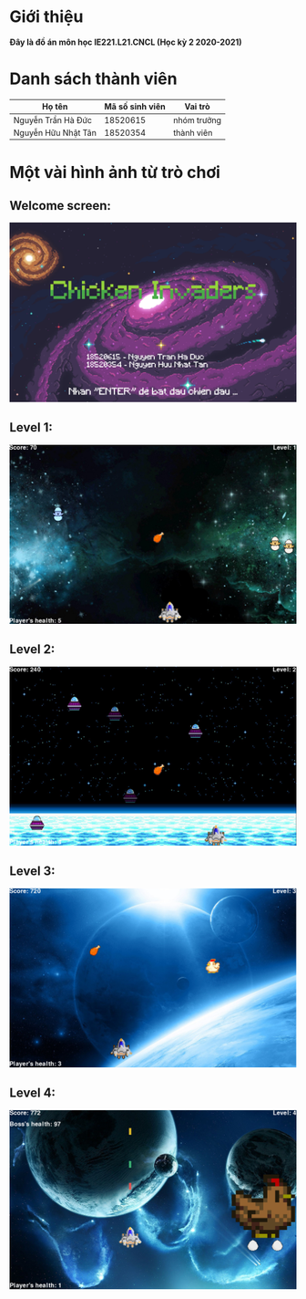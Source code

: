 # Giới thiệu

**Đây là đồ án môn học IE221.L21.CNCL (Học kỳ 2 2020-2021)**

# Danh sách thành viên

| **Họ tên**  | **Mã số sinh viên** | **Vai trò** |
|-------------|---------------------|-------------|
| Nguyễn Trần Hà Đức  | 18520615  | nhóm trưởng  |
| Nguyễn Hữu Nhật Tân | 18520354  | thành viên  |

# Một vài hình ảnh từ trò chơi

## Welcome screen:
![alt text](https://github.com/nguyentranhaduc/chicken-invaders/blob/main/Media/intro.png?raw=true)

## Level 1:
![alt text](https://github.com/nguyentranhaduc/chicken-invaders/blob/main/Media/intro_1.png?raw=true)

## Level 2:
![alt text](https://github.com/nguyentranhaduc/chicken-invaders/blob/main/Media/intro_2.png?raw=true)

## Level 3:
![alt text](https://github.com/nguyentranhaduc/chicken-invaders/blob/main/Media/intro_3.png?raw=true)

## Level 4:
![alt text](https://github.com/nguyentranhaduc/chicken-invaders/blob/main/Media/intro_4.png?raw=true)
